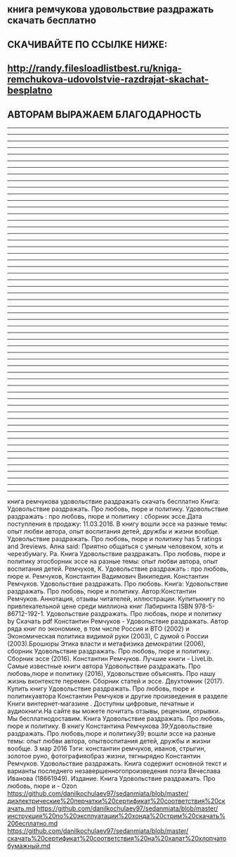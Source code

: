 книга ремчукова удовольствие раздражать скачать бесплатно
--------------------------------------------------
СКАЧИВАЙТЕ ПО ССЫЛКЕ НИЖЕ:
--------------------------------------------------
http://randy.filesloadlistbest.ru/kniga-remchukova-udovolstvie-razdrajat-skachat-besplatno
--------------------------------------------------
АВТОРАМ ВЫРАЖАЕМ БЛАГОДАРНОСТЬ
--------------------------------------------------
--------------------------------------------------
--------------------------------------------------
--------------------------------------------------
--------------------------------------------------
--------------------------------------------------
--------------------------------------------------
--------------------------------------------------
--------------------------------------------------
--------------------------------------------------
--------------------------------------------------
--------------------------------------------------
--------------------------------------------------
--------------------------------------------------
--------------------------------------------------
--------------------------------------------------
--------------------------------------------------
--------------------------------------------------
--------------------------------------------------
--------------------------------------------------
--------------------------------------------------
--------------------------------------------------
--------------------------------------------------
--------------------------------------------------
--------------------------------------------------
--------------------------------------------------
--------------------------------------------------
--------------------------------------------------
--------------------------------------------------
--------------------------------------------------
--------------------------------------------------
--------------------------------------------------
--------------------------------------------------
--------------------------------------------------
--------------------------------------------------
--------------------------------------------------
--------------------------------------------------
--------------------------------------------------
--------------------------------------------------
--------------------------------------------------
--------------------------------------------------
--------------------------------------------------
--------------------------------------------------
--------------------------------------------------
--------------------------------------------------
--------------------------------------------------
--------------------------------------------------
--------------------------------------------------
--------------------------------------------------
--------------------------------------------------
--------------------------------------------------
--------------------------------------------------
--------------------------------------------------
--------------------------------------------------
--------------------------------------------------
--------------------------------------------------
--------------------------------------------------
книга ремчукова удовольствие раздражать скачать бесплатно Книга: Удовольствие раздражать. Про любовь, пюре и политику. Удовольствие раздражать : про любовь, пюре и политику : сборник эссе.Дата поступления в продажу: 11.03.2016. В книгу вошли эссе на разные темы: опыт любви автора, опыт воспитания детей, дружбы и жизни вообще. Удовольствие раздражать. Про любовь, пюре и политику has 5 ratings and 3reviews. Ална said: Приятно общаться с умным человеком, хоть и черезбумагу. Ра. Книга Удовольствие раздражать. Про любовь, пюре и политику  этосборник эссе на разные темы: опыт любви автора, опыт воспитания детей. Ремчуков, К. Удовольствие раздражать : про любовь, пюре и. Ремчуков, Константин Вадимович  Википедия. Константин Ремчуков. Удовольствие раздражать. Про любовь. Книга: Удовольствие раздражать. Про любовь, пюре и политику. Автор:Константин Ремчуков. Аннотация, отзывы читателей, иллюстрации. Купитькнигу по привлекательной цене среди миллиона книг Лабиринта  ISBN 978-5-86712-192-1. Удовольствие раздражать. Про любовь, пюре и политику by
Скачать pdf Константин Ремчуков - Удовольствие раздражать. Автор ряда книг по экономике, в том числе Россия и ВТО (2002) и Экономическая политика видимой руки (2003), С думой о России (2003).Брошюры Этика власти и метафизика демократии (2006), сборник Удовольствие раздражать. Про любовь, пюре и политику. Сборник эссе (2016). Константин Ремчуков. Лучшие книги - LiveLib. Самые известные книги автора Удовольствие раздражать. Про любовь,пюре и политику (2016), Удовольствие объяснять. Про нашу жизнь вконтексте перемен. Сборник статей и эссе. Двухтомник (2017). Купить книгу Удовольствие раздражать. Про любовь, пюре и политикуавтора Константин Ремчуков и другие произведения в разделе Книги винтернет-магазине . Доступны цифровые, печатные и аудиокниги.На сайте вы можете почитать отзывы, рецензии, отрывки. Мы бесплатнодоставим. Книга Удовольствие раздражать. Про любовь, пюре и политику. В книгу Константина Ремчукова 39;Удовольствие раздражать. Про любовь,пюре и политику39; вошли эссе на разные темы: опыт любви автора, опытвоспитания детей, дружбы и жизни вообще. 3 мар 2016  Тэги: константин ремчуков, иванов, стрыгин, золотое руно, фотографияобраз жизни, тягнырядно  Константин Ремчуков. Удовольствие раздражать.  Книга содержит основной текст и варианты последнего незавершенногопроизведения поэта Вячеслава Иванова (18661949). Издание. Книга Удовольствие раздражать. Про любовь, пюре и  - Ozon
https://github.com/danilkochulaev97/sedanmiata/blob/master/диэлектрические%20перчатки%20сертификат%20соответствия%20скачать.md
https://github.com/danilkochulaev97/sedanmiata/blob/master/инструкция%20по%20эксплуатации%20хонда%20стрим%20скачать%20бесплатно.md
https://github.com/danilkochulaev97/sedanmiata/blob/master/скачать%20сертификат%20соответствия%20на%20халат%20хлопчатобумажный.md